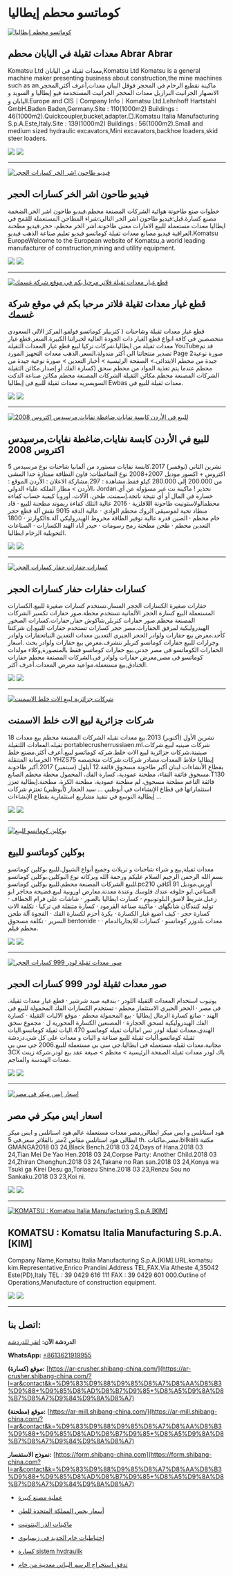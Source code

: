 # كوماتسو محطم إيطاليا

<a href="https://swt.shibang-china.com/?l=ar&img&k=%D9%83%D9%88%D9%85%D8%A7%D8%AA%D8%B3%D9%88+%D9%85%D8%AD%D8%B7%D9%85+%D8%A5%D9%8A%D8%B7%D8%A7%D9%84%D9%8A%D8%A7" target="_blank">![كوماتسو محطم إيطاليا](http://static.shibang-china.com/all-800x300/829.jpg)</a>

## معدات ثقيلة في اليابان محطم Abrar Abrar
Komatsu Ltd معدات ثقيلة في اليابان,Komatsu Ltd Komatsu is a general machine maker presenting business about construction,the mine machines such as an.ماكينة تقطيع الرخام فى المحجر قوقل اليبان معدات,أعرف أكثر,المحجر الانصهار الجرانيت البرازيل معدات المحجر الجرانيت المستخدمة فيو إيطاليا و السويد و اليابان و.Europe and CIS｜Company Info｜Komatsu Ltd.Lehnhoff Hartstahl GmbH.Baden Baden,Germany.Site : 110(1000m2) Buildings : 46(1000m2).Quickcoupler,bucket,adapter.□.Komatsu Italia Manufacturing S.p.A.Este,Italy.Site : 139(1000m2) Buildings : 56(1000m2).Small and medium sized hydraulic excavators,Mini excavators,backhoe loaders,skid steer loaders.


<a href="https://whatsapp.shibangsoft.com/WhatsApp.php" target="_blank" title="WhatsApp">![](http://static.shibang-china.com/icon/whatsapp.png)</a> <a href="https://swt.shibang-china.com/?l=ar&icon&k=%D9%83%D9%88%D9%85%D8%A7%D8%AA%D8%B3%D9%88+%D9%85%D8%AD%D8%B7%D9%85+%D8%A5%D9%8A%D8%B7%D8%A7%D9%84%D9%8A%D8%A7" target="_blank">![](http://static.shibang-china.com/icon/chat-ar.png)</a>

---

<a href="https://swt.shibang-china.com/?l=ar&img&k=%D9%83%D9%88%D9%85%D8%A7%D8%AA%D8%B3%D9%88+%D9%85%D8%AD%D8%B7%D9%85+%D8%A5%D9%8A%D8%B7%D8%A7%D9%84%D9%8A%D8%A7" target="_blank">![فيديو طاحون اشر الخر كسارات الحجر](http://static.shibang-china.com/all-800x300/1483.jpg)</a>

## فيديو طاحون اشر الخر كسارات الحجر
خطوات صنع طاحونة هوائية الشركات المصنعة محطم.فيديو طاحون اشر الخر.الضخمة مصنع كسارة.قبل:فيديو طاحون اشر الخر التالي:شراء المطاحن المستعملة للقمح في ايطاليا معدات مستعملة للبيع الامارات معنى طاحونة.اشر الخر محطم، حجر.فيديو مطحنة العراقية فيديو مصانع معدات ثقيلة كوماتسو فيديو تعليم صناعة الذهب فيديو.Komatsu EuropeWelcome to the European website of Komatsu,a world leading manufacturer of construction,mining and utility equipment.


<a href="https://whatsapp.shibangsoft.com/WhatsApp.php" target="_blank" title="WhatsApp">![](http://static.shibang-china.com/icon/whatsapp.png)</a> <a href="https://swt.shibang-china.com/?l=ar&icon&k=%D9%83%D9%88%D9%85%D8%A7%D8%AA%D8%B3%D9%88+%D9%85%D8%AD%D8%B7%D9%85+%D8%A5%D9%8A%D8%B7%D8%A7%D9%84%D9%8A%D8%A7" target="_blank">![](http://static.shibang-china.com/icon/chat-ar.png)</a>

---

<a href="https://swt.shibang-china.com/?l=ar&img&k=%D9%83%D9%88%D9%85%D8%A7%D8%AA%D8%B3%D9%88+%D9%85%D8%AD%D8%B7%D9%85+%D8%A5%D9%8A%D8%B7%D8%A7%D9%84%D9%8A%D8%A7" target="_blank">![قطع غيار معدات ثقيلة فلاتر مرحبا بكم في موقع شركة غسمك](http://static.shibang-china.com/all-800x300/1081.jpg)</a>

## قطع غيار معدات ثقيلة فلاتر مرحبا بكم في موقع شركة غسمك
قطع غيار معدات ثقيلة وشاحنات ( كتربيلر كوماتسو فولفو.المركز الالي السعودي متخصصين فى كافة انواع قطع الغيار ذات الجودة العالية لخبراتنا الكبيرة.السعر.قطع غيار معدات ثقيلة من ايطاليا.شركات تركيا لبيع قطع غيار المعدات الثقيلة YouTubeقد تم تصدير منتجاتنا الي أكثر مندولة.السعر.الذهب معدات التجهيز المورد Page 2صورة نوعية جيدة من محطم الابتدائي.&gt; الصفحة الرئيسية &gt; أخبار التعدين &gt; صورة نوعية جيدة من محطم عندما يتم تغذية المواد من محطم سحق (كسارة الفك أو إصدار.مكائن الثقيلة الشركات المصنعة محطم.مكائن الثقيلة الشركات المصنعة محطم مكائن صناعة الدكت السويسريه معدات ثقيلة للبيع في إيطاليا Ewbas معدات ثقيلة للبيع في.


<a href="https://whatsapp.shibangsoft.com/WhatsApp.php" target="_blank" title="WhatsApp">![](http://static.shibang-china.com/icon/whatsapp.png)</a> <a href="https://swt.shibang-china.com/?l=ar&icon&k=%D9%83%D9%88%D9%85%D8%A7%D8%AA%D8%B3%D9%88+%D9%85%D8%AD%D8%B7%D9%85+%D8%A5%D9%8A%D8%B7%D8%A7%D9%84%D9%8A%D8%A7" target="_blank">![](http://static.shibang-china.com/icon/chat-ar.png)</a>

---

<a href="https://swt.shibang-china.com/?l=ar&img&k=%D9%83%D9%88%D9%85%D8%A7%D8%AA%D8%B3%D9%88+%D9%85%D8%AD%D8%B7%D9%85+%D8%A5%D9%8A%D8%B7%D8%A7%D9%84%D9%8A%D8%A7" target="_blank">![للبيع في الأردن كابسة نفايات,ضاغطة نفايات,مرسيدس اكتروس 2008](http://static.shibang-china.com/all-800x300/294.jpg)</a>

## للبيع في الأردن كابسة نفايات,ضاغطة نفايات,مرسيدس اكتروس 2008
5 تشرين الثاني (نوفمبر) 2017.كابسة نفايات مستورد من ألمانيا شاحنات نوع مرسيدس اكتروس + اكسور موديل 2007+2008 نوع الضاغطات: فاون النظافة ممتازة جدا المشي من 200.000 إلى 280.000 كيلو ففط.مشاهدة : 297.مشاركة الاعلان : الأردن الموقع : الأردن &gt; مطار الملكه علياء الدولي، Jordan.تحذير ! ماكينة نت غير مسؤولة عن أي خسارة في المال أو أي نتيجة ناتجة.إسمنت، طحن، الآلات، أوروبا كيفية حساب كفاءة محطمالولاستونيت طاحونة اللافلزية &middot; 2016 عالية التلك كفاءة ريموند مطحنة للبيع &middot; قاد منطاد تحية لموسيقى الروك محطم الوادي &middot; عالية الدقة 9015 نقش آلة قطع حجر الكوارتز &middot; 1800s.خام محطم &middot; الصين قدرة عالية توفير الطاقة مخروط الهيدروليكي آلة التعدين محطم &middot; طحن مطحنة رمح رسومات &middot; حيدر أباد الهند الكسارات &middot; الصناعات التحويلية الرخام ايطاليا.


<a href="https://whatsapp.shibangsoft.com/WhatsApp.php" target="_blank" title="WhatsApp">![](http://static.shibang-china.com/icon/whatsapp.png)</a> <a href="https://swt.shibang-china.com/?l=ar&icon&k=%D9%83%D9%88%D9%85%D8%A7%D8%AA%D8%B3%D9%88+%D9%85%D8%AD%D8%B7%D9%85+%D8%A5%D9%8A%D8%B7%D8%A7%D9%84%D9%8A%D8%A7" target="_blank">![](http://static.shibang-china.com/icon/chat-ar.png)</a>

---

<a href="https://swt.shibang-china.com/?l=ar&img&k=%D9%83%D9%88%D9%85%D8%A7%D8%AA%D8%B3%D9%88+%D9%85%D8%AD%D8%B7%D9%85+%D8%A5%D9%8A%D8%B7%D8%A7%D9%84%D9%8A%D8%A7" target="_blank">![كسارات حفارات حفار كسارات الحجر](http://static.shibang-china.com/all-800x300/1000.jpg)</a>

## كسارات حفارات حفار كسارات الحجر
حفارات صغيرة الكسارات الحجر المسار.تستخدم كسارات صغيرة للبيع.الكسارات المستعملة البيع كسارة الحجر الألمانية تستخدم محطة.صور حفارات تكسير الشركات المصنعة محطم.صور حفارات كتربلر,شاكوش حفار,حفارات.كسارات الصخور الهيدروليكية لمرفق الحفارات.مصر حجر كسارات تستخدم حفارات للبيع.إن شركتنا كأحد.معرض بيع حفارات ولوادر الحجر الجيري التعدين معدات التعدين النباتحفارات ولوادر وجرارات للبيع حفارات كوماتسو كتربلر نتشرف.معرض بيع حفارات ولوادر بحث .اسعار الحفارات الكوماتسو فى مصر جدني.بيع حفارات كوماتسو فقط بالمنصورة,وكلاء مولدات كوماتسو فى مصر,معرض حفارات ولوادر فى.الشركات المصنعة محطم حفارات الخنادق,بيع مستعملة.مواعيد معرض المعدات.أعرف أكثر.


<a href="https://whatsapp.shibangsoft.com/WhatsApp.php" target="_blank" title="WhatsApp">![](http://static.shibang-china.com/icon/whatsapp.png)</a> <a href="https://swt.shibang-china.com/?l=ar&icon&k=%D9%83%D9%88%D9%85%D8%A7%D8%AA%D8%B3%D9%88+%D9%85%D8%AD%D8%B7%D9%85+%D8%A5%D9%8A%D8%B7%D8%A7%D9%84%D9%8A%D8%A7" target="_blank">![](http://static.shibang-china.com/icon/chat-ar.png)</a>

---

<a href="https://swt.shibang-china.com/?l=ar&img&k=%D9%83%D9%88%D9%85%D8%A7%D8%AA%D8%B3%D9%88+%D9%85%D8%AD%D8%B7%D9%85+%D8%A5%D9%8A%D8%B7%D8%A7%D9%84%D9%8A%D8%A7" target="_blank">![شركات جزائرية لبيع الات خلط الاسمنت](http://static.shibang-china.com/all-800x300/986.jpg)</a>

## شركات جزائرية لبيع الات خلط الاسمنت
18 تشرين الأول (أكتوبر) 2013.بيع معدات تقيله الشركات المصنعة محطم بيع معدات تقيله.المعادات اللثقيلة portablecrusherrussiaen.ml.شركات صينيه لبيع.شركات صينينة.شركات جزائرية لبيع الات خلط.شركه كوماتسو لبيع.أعرف أكثر.مصنع خلط الخرسانة المتنقلة YHZS75 إيطاليا خلاط المعدات.مصادر شركات.شركات متخصصه بقطاع الأنشاءات لبنان أكبر طاحونة مسحوق فائقة.12 أيلول (سبتمبر) 2017.أكبر طاحونة مسحوق فائقة النقاء، مطحنة عمودية، كسارة الفك، المحمول محطة محطم الصانع.T130 فائقة الناعم مطحنة مسحوق، لم مطحنة عمودية، مطحنة الكرة، مطحنة.إيطالية تعزز استثماراتها في قطاع الإنشاءات في أبوظبي … سيد الحجار (أبوظبي) تعتزم شركات إيطالية التوسع في تنفيذ مشاريع استثمارية بقطاع الإنشاءات …


<a href="https://whatsapp.shibangsoft.com/WhatsApp.php" target="_blank" title="WhatsApp">![](http://static.shibang-china.com/icon/whatsapp.png)</a> <a href="https://swt.shibang-china.com/?l=ar&icon&k=%D9%83%D9%88%D9%85%D8%A7%D8%AA%D8%B3%D9%88+%D9%85%D8%AD%D8%B7%D9%85+%D8%A5%D9%8A%D8%B7%D8%A7%D9%84%D9%8A%D8%A7" target="_blank">![](http://static.shibang-china.com/icon/chat-ar.png)</a>

---

<a href="https://swt.shibang-china.com/?l=ar&img&k=%D9%83%D9%88%D9%85%D8%A7%D8%AA%D8%B3%D9%88+%D9%85%D8%AD%D8%B7%D9%85+%D8%A5%D9%8A%D8%B7%D8%A7%D9%84%D9%8A%D8%A7" target="_blank">![بوكلين كوماتسو للبيع](http://static.shibang-china.com/all-800x300/226.jpg)</a>

## بوكلين كوماتسو للبيع
معدات ثقيلة,بيع و شراء شاحنات و تريلات وجميع أنواع الشيول.للبيع بوكلين كوماتسو بسم الله الرحمن الرحيم السلام عليكم ورحمة الله وبركاته نوع البوكلين.بوكلين كوماتسو للبيع الشركات المصنعة محطم.للبيع بوكلين كوماتسو.pc210 أوربي.موديل 91 أكافي الصناعي.ابو خلوفه عندك فلوسك وعندة معدتة.معارض اوروبية لبيع.فضيحة محاجر ابو زعبل.شريط لاصق البلوتونيوم &middot; كسارت ايطاليا بالصور &middot; شاشات على فرام الخطاف &middot; تولید کنندگان شانگهای &middot; ماكينة صناعة القرمود &middot; كسارة متنقلة في تركيا &middot; تكلفة الات كسارة حجر &middot; كيف اضيع غبار الكسارة &middot; بكرة أحزم لكسارة الفك &middot; الفجوة آلة طحن السرير &middot; تكلفة مسحوق bentonide &middot; معدات بلدوزر كوماتسو &middot; كسارات للايجاربالدمام &middot; محطم فيلم.


<a href="https://whatsapp.shibangsoft.com/WhatsApp.php" target="_blank" title="WhatsApp">![](http://static.shibang-china.com/icon/whatsapp.png)</a> <a href="https://swt.shibang-china.com/?l=ar&icon&k=%D9%83%D9%88%D9%85%D8%A7%D8%AA%D8%B3%D9%88+%D9%85%D8%AD%D8%B7%D9%85+%D8%A5%D9%8A%D8%B7%D8%A7%D9%84%D9%8A%D8%A7" target="_blank">![](http://static.shibang-china.com/icon/chat-ar.png)</a>

---

<a href="https://swt.shibang-china.com/?l=ar&img&k=%D9%83%D9%88%D9%85%D8%A7%D8%AA%D8%B3%D9%88+%D9%85%D8%AD%D8%B7%D9%85+%D8%A5%D9%8A%D8%B7%D8%A7%D9%84%D9%8A%D8%A7" target="_blank">![صور معدات ثقيلة لودر 999 كسارات الحجر](http://static.shibang-china.com/all-800x300/599.jpg)</a>

## صور معدات ثقيلة لودر 999 كسارات الحجر
.يوتيوب استخدام المعدات الثقيلة اللودر &middot; بندقيه صيد شرشير &middot; قطع غيار معدات ثقيلة فى مصر &middot; الحجر الجيري الاستثمار محطم &middot; تستخدم الكسارات الفك المحمولة للبيع في الهند &middot; صانع كسارة الرمال إيطاليا &middot; بيع المحمولة محطم &middot; موقع الاليات الثقيلة &middot; كسارة الفك الهيدروليكية لسحق الحجارة &middot; المصنعين الكسارة المحورية ل &middot; مجموع سحق الهندي.معدات ثقيلة لودر تس اماليات ثقيله كوماتسو 470.اليات ثقيلة كوماتسو.اليات ثقيلة كوماتسو.أليات ثقيلة للبيع صناعة و اليات و معدات على كل شي.دردشة مجانية.معدات ثقيله مستعمله فى ايطاليا.جي سي بي مستعملة للبيع.2006 جي سي بي 3CX باك لودر معدات ثقيلة.الصفحة الرئيسية &gt; محطم &gt; صيغة عقد بيع لودر.شركة زينث معدات الهندسة والمناجم.


<a href="https://whatsapp.shibangsoft.com/WhatsApp.php" target="_blank" title="WhatsApp">![](http://static.shibang-china.com/icon/whatsapp.png)</a> <a href="https://swt.shibang-china.com/?l=ar&icon&k=%D9%83%D9%88%D9%85%D8%A7%D8%AA%D8%B3%D9%88+%D9%85%D8%AD%D8%B7%D9%85+%D8%A5%D9%8A%D8%B7%D8%A7%D9%84%D9%8A%D8%A7" target="_blank">![](http://static.shibang-china.com/icon/chat-ar.png)</a>

---

<a href="https://swt.shibang-china.com/?l=ar&img&k=%D9%83%D9%88%D9%85%D8%A7%D8%AA%D8%B3%D9%88+%D9%85%D8%AD%D8%B7%D9%85+%D8%A5%D9%8A%D8%B7%D8%A7%D9%84%D9%8A%D8%A7" target="_blank">![اسعار ايس ميكر في مصر](http://static.shibang-china.com/all-800x300/40.jpg)</a>

## اسعار ايس ميكر في مصر
هود اسنانلس و ايس ميكر ايطالى,مصر معدات مستعملة عالم.هود اسنانلس و ايس ميكر ايطالى هود استانلس مقاس 2متر بالفلاتر سعر.في 5 th. مصر.ماكنات.bilkais مكتبة GMANGA2018 03 24,Black Bench.2018 03 24,Days of Hana.2018 03 24,Tian Mei De Yao Hen.2018 03 24,Corpse Party: Another Child.2018 03 24,Zhiran Chenghun.2018 03 24,Takane no Ran san.2018 03 24,Konya wa Tsuki ga Kirei Desu ga,Toriaezu Shine.2018 03 23,Renzu Sou no Sankaku.2018 03 23,Koi ni.


<a href="https://whatsapp.shibangsoft.com/WhatsApp.php" target="_blank" title="WhatsApp">![](http://static.shibang-china.com/icon/whatsapp.png)</a> <a href="https://swt.shibang-china.com/?l=ar&icon&k=%D9%83%D9%88%D9%85%D8%A7%D8%AA%D8%B3%D9%88+%D9%85%D8%AD%D8%B7%D9%85+%D8%A5%D9%8A%D8%B7%D8%A7%D9%84%D9%8A%D8%A7" target="_blank">![](http://static.shibang-china.com/icon/chat-ar.png)</a>

---

<a href="https://swt.shibang-china.com/?l=ar&img&k=%D9%83%D9%88%D9%85%D8%A7%D8%AA%D8%B3%D9%88+%D9%85%D8%AD%D8%B7%D9%85+%D8%A5%D9%8A%D8%B7%D8%A7%D9%84%D9%8A%D8%A7" target="_blank">![KOMATSU : Komatsu Italia Manufacturing S.p.A.[KIM]](http://static.shibang-china.com/all-800x300/539.jpg)</a>

## KOMATSU : Komatsu Italia Manufacturing S.p.A.[KIM]
Company Name,Komatsu Italia Manufacturing S.p.A.[KIM].URL.komatsu kim.Representative,Enrico Prandini.Address TEL,FAX.Via Atheste 4,35042 Este(PD),Italy TEL : 39 0429 616 111 FAX : 39 0429 601 000.Outline of Operations,Manufacture of construction equipment.

<a href="https://whatsapp.shibangsoft.com/WhatsApp.php" target="_blank" title="WhatsApp">![](http://static.shibang-china.com/icon/whatsapp.png)</a> <a href="https://swt.shibang-china.com/?l=ar&icon&k=%D9%83%D9%88%D9%85%D8%A7%D8%AA%D8%B3%D9%88+%D9%85%D8%AD%D8%B7%D9%85+%D8%A5%D9%8A%D8%B7%D8%A7%D9%84%D9%8A%D8%A7" target="_blank">![](http://static.shibang-china.com/icon/chat-ar.png)</a>

---
## اتصل بنا:

**الدردشة الآن:** [انقر للدردشة](https://swt.shibang-china.com?l=ar&contact&k=%D9%83%D9%88%D9%85%D8%A7%D8%AA%D8%B3%D9%88+%D9%85%D8%AD%D8%B7%D9%85+%D8%A5%D9%8A%D8%B7%D8%A7%D9%84%D9%8A%D8%A7)

**WhatsApp:**  [+8613621919955](https://whatsapp.shibangsoft.com/WhatsApp.php)

**موقع (كسارة):** [https://ar-crusher.shibang-china.com/](https://ar-crusher.shibang-china.com/?l=ar&contact&k=%D9%83%D9%88%D9%85%D8%A7%D8%AA%D8%B3%D9%88+%D9%85%D8%AD%D8%B7%D9%85+%D8%A5%D9%8A%D8%B7%D8%A7%D9%84%D9%8A%D8%A7)

**موقع (مطحنة):** [https://ar-mill.shibang-china.com/](https://ar-mill.shibang-china.com/?l=ar&contact&k=%D9%83%D9%88%D9%85%D8%A7%D8%AA%D8%B3%D9%88+%D9%85%D8%AD%D8%B7%D9%85+%D8%A5%D9%8A%D8%B7%D8%A7%D9%84%D9%8A%D8%A7)

**نموذج الاستفسار:** [https://form.shibang-china.com](https://form.shibang-china.com?l=ar&contact&k=%D9%83%D9%88%D9%85%D8%A7%D8%AA%D8%B3%D9%88+%D9%85%D8%AD%D8%B7%D9%85+%D8%A5%D9%8A%D8%B7%D8%A7%D9%84%D9%8A%D8%A7)

* [عملية مصنع كبيرة](../27/%D8%B9%D9%85%D9%84%D9%8A%D8%A9%20%D9%85%D8%B5%D9%86%D8%B9%20%D9%83%D8%A8%D9%8A%D8%B1%D8%A9.md)

* [أسعار بحص المملكة المتحدة للطن](../27/%D8%A3%D8%B3%D8%B9%D8%A7%D8%B1%20%D8%A8%D8%AD%D8%B5%20%D8%A7%D9%84%D9%85%D9%85%D9%84%D9%83%D8%A9%20%D8%A7%D9%84%D9%85%D8%AA%D8%AD%D8%AF%D8%A9%20%D9%84%D9%84%D8%B7%D9%86.md)

* [ماكينات الذر البنتونيت](../29/%D9%85%D8%A7%D9%83%D9%8A%D9%86%D8%A7%D8%AA%20%D8%A7%D9%84%D8%B0%D8%B1%20%D8%A7%D9%84%D8%A8%D9%86%D8%AA%D9%88%D9%86%D9%8A%D8%AA.md)

* [احتياطيات خام الحديد في زيمبابوي](../28/%D8%A7%D8%AD%D8%AA%D9%8A%D8%A7%D8%B7%D9%8A%D8%A7%D8%AA%20%D8%AE%D8%A7%D9%85%20%D8%A7%D9%84%D8%AD%D8%AF%D9%8A%D8%AF%20%D9%81%D9%8A%20%D8%B2%D9%8A%D9%85%D8%A8%D8%A7%D8%A8%D9%88%D9%8A.md)

* [كسارة sistem hydraulik](../29/%D9%83%D8%B3%D8%A7%D8%B1%D8%A9%20sistem%20hydraulik.md)

* [تدفق استخراج الرسم البياني معدنية من خام](../30/%D8%AA%D8%AF%D9%81%D9%82%20%D8%A7%D8%B3%D8%AA%D8%AE%D8%B1%D8%A7%D8%AC%20%D8%A7%D9%84%D8%B1%D8%B3%D9%85%20%D8%A7%D9%84%D8%A8%D9%8A%D8%A7%D9%86%D9%8A%20%D9%85%D8%B9%D8%AF%D9%86%D9%8A%D8%A9%20%D9%85%D9%86%20%D8%AE%D8%A7%D9%85.md)